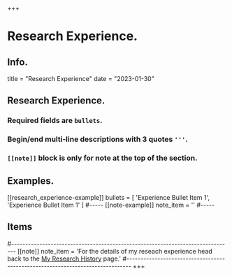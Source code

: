 +++
# Research Experience.

## Info.
title = "Research Experience"
date = "2023-01-30"

## Research Experience.
### Required fields are `bullets`.
### Begin/end multi-line descriptions with 3 quotes `'''`.
### `[[note]]` block is only for note at the top of the section.

## Examples.
[[research_experience-example]]
  bullets = [
    'Experience Bullet Item 1',
    'Experience Bullet Item 1'
    ]
#-----
[[note-example]]
  note_item = '<i class="fas fa-exclamation-triangle pr2"></i>'
#-----

## Items
#-------------------------------------------------------------------------------
[[note]]
  note_item = '<i class="fas fa-exclamation-triangle pr2"></i>For the details of my reseach experience head back to the <a href="/research-history">My Research History</a> page.'
#-------------------------------------------------------------------------------
+++
